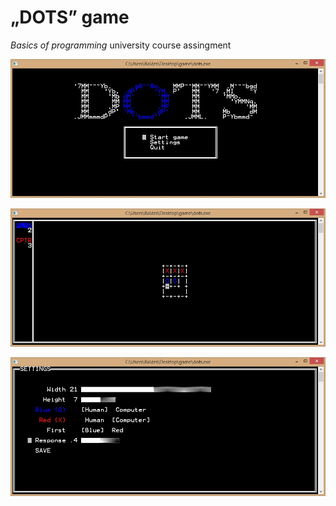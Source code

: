 # „DOTS” game

*Basics of programming* university course assingment

![Main menu](img/menu.jpg)

![Game board](img/game.jpg)

![Settings menu](img/settings.jpg)
